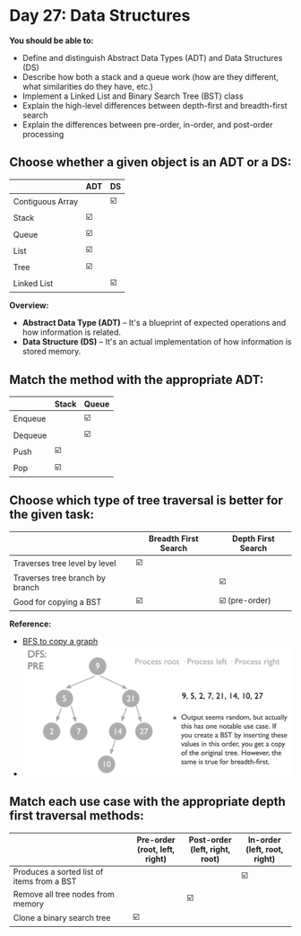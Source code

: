 # Day 27: Data Structures

**You should be able to:**
- Define and distinguish Abstract Data Types (ADT) and Data Structures (DS)
- Describe how both a stack and a queue work (how are they different, what similarities do they have, etc.)
- Implement a Linked List and Binary Search Tree (BST) class
- Explain the high-level differences between depth-first and breadth-first search
- Explain the differences between pre-order, in-order, and post-order processing


## Choose whether a given object is an ADT or a DS:

|   | ADT | DS |
| - | --- | -- |
| Contiguous Array |   | ☑️ |
| Stack | ☑️ |   |
| Queue | ☑️ |   |
| List | ☑️ |   |
| Tree | ☑️ |   |
| Linked List |   | ☑️ |

**Overview:**
- **Abstract Data Type (ADT)** – It's a blueprint of expected operations and how information is related.
- **Data Structure (DS)** – It's an actual implementation of how information is stored memory.


## Match the method with the appropriate ADT:

|   | Stack | Queue |
| - | ----- | ----- |
| Enqueue |   | ☑️ |
| Dequeue |   | ☑️ |
| Push | ☑️ |  |
| Pop | ☑️ |   |


## Choose which type of tree traversal is better for the given task:

|   | Breadth First Search | Depth First Search |
| - | -------------------- | ------------------ |
| Traverses tree level by level | ☑️ |   |
| Traverses tree branch by branch |   | ☑️ |
| Good for copying a BST | ☑️ | ☑️ (pre-order) |

**Reference:**
- [BFS to copy a graph](https://leetdev.io/programming-interview-study-guide/learn-breadth-first-search-graph-traversal-with-clone-graph)
- ![Slide from Class](./assets/dfs-slide.png)


## Match each use case with the appropriate depth first traversal methods:

|   | Pre-order </br> (root, left, right) | Post-order </br> (left, right, root) | In-order </br> (left, root, right) |
| - | - | - | - |
| Produces a sorted list of items from a BST |   |   | ☑️ |
| Remove all tree nodes from memory |   | ☑️ |   |
| Clone a binary search tree | ☑️ |   |   |
